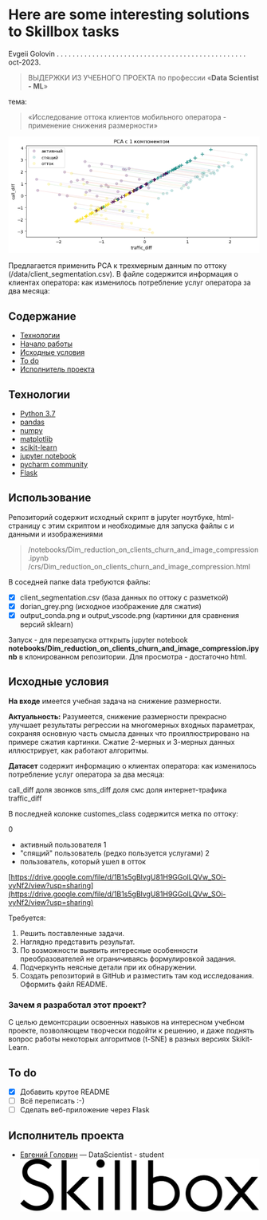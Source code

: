 # Here are some interesting solutions to Skillbox tasks

Evgeii Golovin  . . . . . . . . . . . . . . . . . . . . . . . . . . . . . . . . . . . . . . . . . . . . . . . .  oct-2023.

> ВЫДЕРЖКИ ИЗ УЧЕБНОГО ПРОЕКТА
>  по профессии   «**Data Scientist - ML**»

тема:
> «Исследование оттока клиентов мобильного оператора - применение снижения размерности»

![иллюстрация pca из моего скрипта](/crs/templates/pca_1.png)

Предлагается применить PCA к трехмерным данным по оттоку (/data/client_segmentation.csv). В файле содержится информация о клиентах оператора: как изменилось потребление услуг оператора за два месяца:

## Содержание
- [Технологии](#технологии)
- [Начало работы](#использование)
- [Исходные условия](#исходные-условия)
- [To do](#to-do)
- [Исполнитель проекта](#исполнитель-проекта)

## Технологии
- [Python 3.7](https://www.python.org/downloads/release/python-370/)
- [pandas](https://www.pandas.pydata.org/)
- [numpy](https://www.numpy.org/)
- [matplotlib](https://www.matplotlib.org/)
- [scikit-learn](https://www.scikit-learn.org/stable/)
- [jupyter notebook](https://www.jupyter.org/)
- [pycharm community](https://www.jetbrains.com/pycharm/)
- [Flask](https://www.dashboard.render.com/)

## Использование

Репозиторий содержит исходный скрипт в jupyter ноутбуке, html-страницу c этим скриптом и необходимые для запуска файлы с и данными и изображениями

> /notebooks/Dim_reduction_on_clients_churn_and_image_compression.ipynb
> /crs/Dim_reduction_on_clients_churn_and_image_compression.html

В соседней папке data требуются файлы:
- [x] client_segmentation.csv (база данных по оттоку с разметкой)
- [x] dorian_grey.png (исходное изображение для сжатия)
- [x] output_conda.png и output_vscode.png (картинки для сравнения версий sklearn) 

Запуск - для перезапуска отткрыть jupyter notebook **notebooks/Dim_reduction_on_clients_churn_and_image_compression.ipynb** в клонированном репозитории.
Для просмотра - достаточно html.

## Исходные условия

**На входе** имеется учебная задача на снижение размерности.

**Актуальность:** Разумеется, снижение размерности прекрасно улучшает результаты регрессии на многомерных входных параметрах, сохраняя основную часть смысла данных что проиллюстрировано на примере сжатия картинки. Сжатие 2-мерных и 3-мерных данных иллюстрирует, как работают алгоритмы.

**Датасет** содержит информацию о клиентах оператора: как изменилось потребление услуг оператора за два месяца:

call_diff доля звонков
sms_diff доля смс
доля интернет-трафика traffic_diff

В последней колонке customes_class содержится метка по оттоку:

0
  - активный пользователя
1
  - "спящий" пользователь (редко пользуется услугами)
2
  - пользователь, который ушел в отток


[https://drive.google.com/file/d/1B1s5gBlvgU81H9GGolLQVw_SOi-vyNf2/view?usp=sharing](https://drive.google.com/file/d/1B1s5gBlvgU81H9GGolLQVw_SOi-vyNf2/view?usp=sharing)

Требуется:

 1. Решить поставленные задачи.
 2. Наглядно представить результат.
 3. По возможности выявить интересные особенности преобразователей не ограничиваясь формулировкой задания.
 4. Подчеркунть неясные детали при их обнаружении.
 5. Создать репозиторий в GitHub и разместить там код исследования. Оформить файл README.

### Зачем я разработал этот проект?
С целью демонтсрации освоенных навыков на интересном учебном проекте, позволяющем творчески подойти к решению, и даже поднять вопрос работы некоторых алгоритмов (t-SNE) в разных версиях Skikit-Learn.

## To do
- [x] Добавить крутое README
- [ ] Всё переписать :-)
- [ ] Cделать веб-приложение через Flask

## Исполнитель проекта

- [Евгений Головин]([golovin1410@gmail.com](mailto:golovin1410@gmail.com)) — DataScientist - student
![логотип Skillbox](/crs/templates/Skillbox_logo.svg.png)
